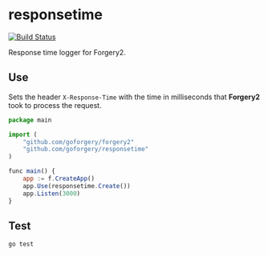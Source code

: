 # responsetime

[![Build Status](https://secure.travis-ci.org/goforgery/responsetime.png?branch=master)](http://travis-ci.org/goforgery/responsetime)

Response time logger for Forgery2.

## Use

Sets the header `X-Response-Time` with the time in milliseconds that __Forgery2__ took to process the request.

```javascript
package main

import (
	"github.com/goforgery/forgery2"
	"github.com/goforgery/responsetime"
)

func main() {
	app := f.CreateApp()
	app.Use(responsetime.Create())
	app.Listen(3000)
}
```

## Test

    go test
